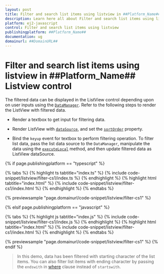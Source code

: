 ```yaml
---
layout: post
title: Filter and search list items using listview in ##Platform_Name## Listview control | Syncfusion
description: Learn here all about Filter and search list items using listview in Syncfusion ##Platform_Name## Listview control of Syncfusion Essential JS 2 and more.
platform: ej2-javascript
control: Filter and search list items using listview 
publishingplatform: ##Platform_Name##
documentation: ug
domainurl: ##DomainURL##
---
```


# Filter and search list items using listview in ##Platform_Name## Listview control

The filtered data can be displayed in the ListView control depending upon on user inputs using the [`DataManager`](../../data/getting-started/). Refer to the following steps to render the ListView with filtered data.

* Render a textbox to get input for filtering data.

* Render ListView with [`dataSource`](../../api/list-view#datasource), and set the [`sortOrder`](../../api/list-view#sortorder) property.

* Bind the `keyup` event for textbox to perform filtering operation. To filter list data, pass the list data source to the `DataManager`, manipulate the data using the [`executeLocal`](../../api/data/dataManager#executelocal) method, and then update filtered data as ListView dataSource.

{% if page.publishingplatform == "typescript" %}

 {% tabs %}
{% highlight ts tabtitle="index.ts" %}
{% include code-snippet/listview/filter-cs1/index.ts %}
{% endhighlight %}
{% highlight html tabtitle="index.html" %}
{% include code-snippet/listview/filter-cs1/index.html %}
{% endhighlight %}
{% endtabs %}
        
{% previewsample "page.domainurl/code-snippet/listview/filter-cs1" %}

{% elsif page.publishingplatform == "javascript" %}

{% tabs %}
{% highlight js tabtitle="index.js" %}
{% include code-snippet/listview/filter-cs1/index.js %}
{% endhighlight %}
{% highlight html tabtitle="index.html" %}
{% include code-snippet/listview/filter-cs1/index.html %}
{% endhighlight %}
{% endtabs %}

{% previewsample "page.domainurl/code-snippet/listview/filter-cs1" %}
{% endif %}

> In this demo, data has been filtered with starting character of the list items. You can also filter list items with ending character by passing the `endswith` in [where](../../api/data/query#where) clause instead of `startswith`.

